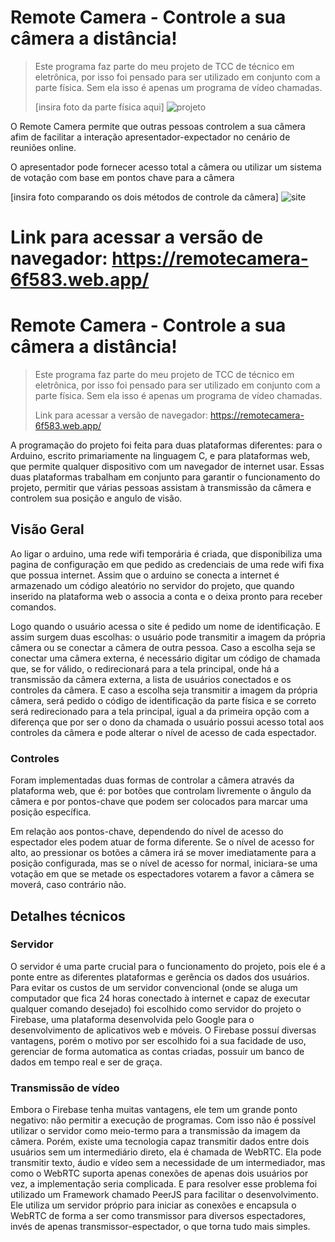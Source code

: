 # Remote Camera - Controle a sua câmera a distância!

> Este programa faz parte do meu projeto de TCC de técnico em eletrônica, por isso foi pensado para ser utilizado em conjunto com a parte física. Sem ela isso é apenas um programa de vídeo chamadas.
>
> [insira foto da parte física aqui]
>![projeto](./imgs/img1.png)

O Remote Camera permite que outras pessoas controlem a sua câmera afim de facilitar a interação apresentador-expectador no cenário de reuniões online.

O apresentador pode fornecer acesso total a câmera ou utilizar um sistema de votação com base em pontos chave para a câmera

[insira foto comparando os dois métodos de controle da câmera] 
![site](./imgs/img2.png)

Link para acessar a versão de navegador: https://remotecamera-6f583.web.app/
=======

# Remote Camera - Controle a sua câmera a distância!

> Este programa faz parte do meu projeto de TCC de técnico em eletrônica, por isso foi pensado para ser utilizado em conjunto com a parte física. Sem ela isso é apenas um programa de vídeo chamadas.
> 
> Link para acessar a versão de navegador: https://remotecamera-6f583.web.app/

A programação do projeto foi feita para duas plataformas diferentes: para o Arduino, escrito primariamente na linguagem C, e para plataformas web, que permite qualquer dispositivo com um navegador de internet usar. Essas duas plataformas trabalham em conjunto para garantir o funcionamento do projeto, permitir que várias pessoas assistam à transmissão da câmera e controlem sua posição e angulo de visão.

## Visão Geral

Ao ligar o arduino, uma rede wifi temporária é criada, que disponibiliza uma pagina de configuração em que pedido as credenciais de uma rede wifi fixa que possua internet. Assim que o arduino se conecta a internet é armazenado um código aleatório no servidor do projeto, que quando inserido na plataforma web o associa a conta e o deixa pronto para receber comandos.

Logo quando o usuário acessa o site é pedido um nome de identificação. E assim surgem duas escolhas: o usuário pode transmitir a imagem da própria câmera ou se conectar a câmera de outra pessoa. Caso a escolha seja se conectar uma câmera externa, é necessário digitar um código de chamada que, se for válido, o redirecionará para a tela principal, onde há a transmissão da câmera externa, a lista de usuários conectados e os controles da câmera. E caso a escolha seja transmitir a imagem da própria câmera, será pedido o código de identificação da parte física e se correto será redirecionado para a tela principal, igual a da primeira opção com a diferença que por ser o dono da chamada o usuário possui acesso total aos controles da câmera e pode alterar o nível de acesso de cada espectador.

### Controles

Foram implementadas duas formas de controlar a câmera através da plataforma web, que é: por botões que controlam livremente o ângulo da câmera e por pontos-chave que podem ser colocados para marcar uma posição específica.

Em relação aos pontos-chave, dependendo do nível de acesso do espectador eles podem atuar de forma diferente. Se o nível de acesso for alto, ao pressionar os botões a câmera irá se mover imediatamente para a posição configurada, mas se o nível de acesso for normal, iniciara-se uma votação em que se metade os espectadores votarem a favor a câmera se moverá, caso contrário não.

## Detalhes técnicos

### Servidor

O servidor é uma parte crucial para o funcionamento do projeto, pois ele é a ponte entre as diferentes plataformas e gerência os dados dos usuários. Para evitar os custos de um servidor convencional (onde se aluga um computador que fica 24 horas conectado à internet e capaz de executar qualquer comando desejado) foi escolhido como servidor do projeto o Firebase, uma plataforma desenvolvida pelo Google para o desenvolvimento de aplicativos web e móveis. O Firebase possuí diversas vantagens, porém o motivo por ser escolhido foi a sua facidade de uso, gerenciar de forma automatica as contas criadas, possuir um banco de dados em tempo real e ser de graça.

### Transmissão de vídeo

Embora o Firebase tenha muitas vantagens, ele tem um grande ponto negativo: não permitir a execução de programas. Com isso não é possível utilizar o servidor como meio-termo para a transmissão da imagem da câmera. Porém, existe uma tecnologia capaz transmitir dados entre dois usuários sem um intermediário direto, ela é chamada de WebRTC. Ela pode transmitir texto, áudio e vídeo sem a necessidade de um intermediador, mas como o WebRTC suporta apenas conexões de apenas dois usuários por vez, a implementação seria complicada. E para resolver esse problema foi utilizado um Framework chamado PeerJS para facilitar o desenvolvimento. Ele utiliza um servidor próprio para iniciar as conexões e encapsula o WebRTC de forma a ser como transmissor para diversos espectadores, invés de apenas transmissor-espectador, o que torna tudo mais simples.
